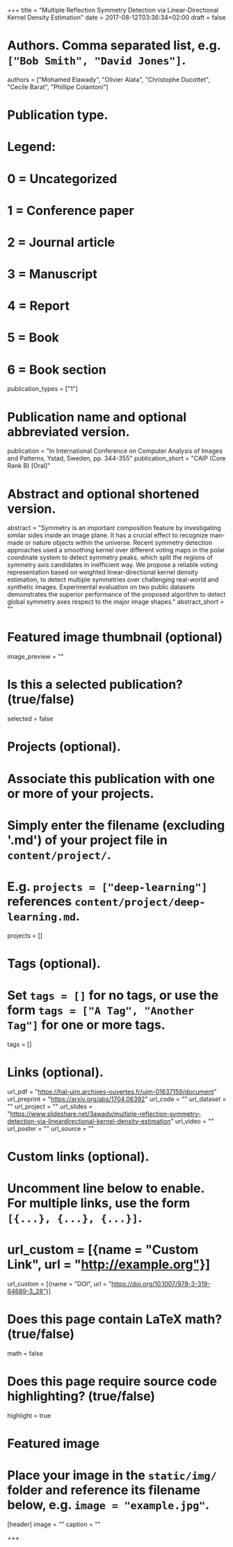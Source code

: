 +++
title = "Multiple Reflection Symmetry Detection via Linear-Directional Kernel Density Estimation"
date = 2017-08-12T03:36:34+02:00
draft = false

# Authors. Comma separated list, e.g. `["Bob Smith", "David Jones"]`.
authors = ["Mohamed Elawady", "Olivier Alata", "Christophe Ducottet", "Cecile Barat", "Phillipe Colantoni"]

# Publication type.
# Legend:
# 0 = Uncategorized
# 1 = Conference paper
# 2 = Journal article
# 3 = Manuscript
# 4 = Report
# 5 = Book
# 6 = Book section
publication_types = ["1"]

# Publication name and optional abbreviated version.
publication = "In International Conference on Computer Analysis of Images and Patterns, Ystad, Sweden, pp. 344-355"
publication_short = "CAIP (Core Rank B) [Oral]"

# Abstract and optional shortened version.
abstract = "Symmetry is an important composition feature by investigating similar sides inside an image plane. It has a crucial effect to recognize man-made or nature objects within the universe. Recent symmetry detection approaches used a smoothing kernel over different voting maps in the polar coordinate system to detect symmetry peaks, which split the regions of symmetry axis candidates in inefficient way. We propose a reliable voting representation based on weighted linear-directional kernel density estimation, to detect multiple symmetries over challenging real-world and synthetic images. Experimental evaluation on two public datasets demonstrates the superior performance of the proposed algorithm to detect global symmetry axes respect to the major image shapes."
abstract_short = ""

# Featured image thumbnail (optional)
image_preview = ""

# Is this a selected publication? (true/false)
selected = false

# Projects (optional).
#   Associate this publication with one or more of your projects.
#   Simply enter the filename (excluding '.md') of your project file in `content/project/`.
#   E.g. `projects = ["deep-learning"]` references `content/project/deep-learning.md`.
projects = []

# Tags (optional).
#   Set `tags = []` for no tags, or use the form `tags = ["A Tag", "Another Tag"]` for one or more tags.
tags = []

# Links (optional).
url_pdf = "https://hal-ujm.archives-ouvertes.fr/ujm-01637159/document"
url_preprint = "https://arxiv.org/abs/1704.06392"
url_code = ""
url_dataset = ""
url_project = ""
url_slides = "https://www.slideshare.net/3awady/multiple-reflection-symmetry-detection-via-lineardirectional-kernel-density-estimation"
url_video = ""
url_poster = ""
url_source = ""

# Custom links (optional).
#   Uncomment line below to enable. For multiple links, use the form `[{...}, {...}, {...}]`.
# url_custom = [{name = "Custom Link", url = "http://example.org"}]
url_custom = [{name = "DOI", url = "https://doi.org/10.1007/978-3-319-64689-3_28"}]

# Does this page contain LaTeX math? (true/false)
math = false

# Does this page require source code highlighting? (true/false)
highlight = true

# Featured image
# Place your image in the `static/img/` folder and reference its filename below, e.g. `image = "example.jpg"`.
[header]
image = ""
caption = ""

+++
